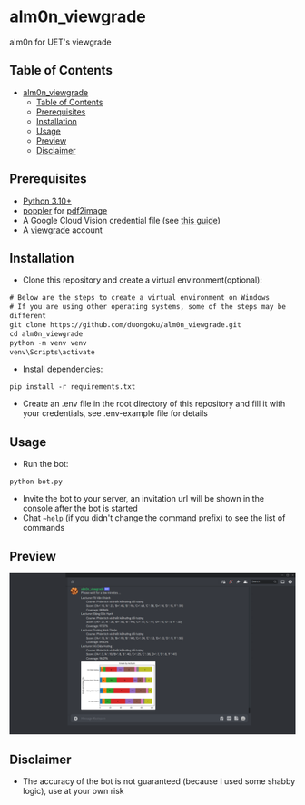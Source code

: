 # alm0n_viewgrade

alm0n for UET's viewgrade

## Table of Contents

- [alm0n\_viewgrade](#alm0n_viewgrade)
  - [Table of Contents](#table-of-contents)
  - [Prerequisites](#prerequisites)
  - [Installation](#installation)
  - [Usage](#usage)
  - [Preview](#preview)
  - [Disclaimer](#disclaimer)

## Prerequisites

-   [Python 3.10+](https://www.python.org/downloads/release/python-3100/)
-   [poppler](https://poppler.freedesktop.org/) for [pdf2image](https://pypi.org/project/pdf2image/)
-   A Google Cloud Vision credential file (see [this guide](https://cloud.google.com/vision/docs/auth))
-   A [viewgrade](http://112.137.129.30/viewgrade/) account

## Installation

-   Clone this repository and create a virtual environment(optional):

```
# Below are the steps to create a virtual environment on Windows
# If you are using other operating systems, some of the steps may be different
git clone https://github.com/duongoku/alm0n_viewgrade.git
cd alm0n_viewgrade
python -m venv venv
venv\Scripts\activate
```

-   Install dependencies:

```
pip install -r requirements.txt
```

-   Create an .env file in the root directory of this repository and fill it with your credentials, see .env-example file for details

## Usage

-   Run the bot:

```
python bot.py
```

-   Invite the bot to your server, an invitation url will be shown in the console after the bot is started
-   Chat `~help` (if you didn't change the command prefix) to see the list of commands

## Preview

![preview](/preview/demo.png)

## Disclaimer

-   The accuracy of the bot is not guaranteed (because I used some shabby logic), use at your own risk
